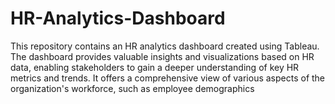# HR-Analytics-Dashboard
This repository contains an HR analytics dashboard created using Tableau. The dashboard provides valuable insights and visualizations based on HR data, enabling stakeholders to gain a deeper understanding of key HR metrics and trends. It offers a comprehensive view of various aspects of the organization's workforce, such as employee demographics
